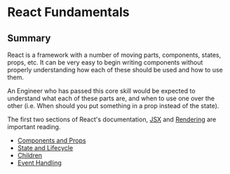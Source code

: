 # React Fundamentals

## Summary

React is a framework with a number of moving parts, components, states, props, etc. It
can be very easy to begin writing components without properly understanding how each of
these should be used and how to use them.

An Engineer who has passed this core skill would be expected to understand what each of these
parts are, and when to use one over the other (i.e. When should you put something in a prop instead
of the state).

The first two sections of React's documentation, [JSX](https://reactjs.org/docs/introducing-jsx.html) and [Rendering](https://reactjs.org/docs/rendering-elements.html) are important reading.

- [Components and Props](https://reactjs.org/docs/components-and-props.html)
- [State and Lifecycle](https://reactjs.org/docs/state-and-lifecycle.html)
- [Children](https://mxstbr.blog/2017/02/react-children-deepdive/)
- [Event Handling](https://reactjs.org/docs/handling-events.html)
